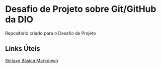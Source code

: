 # Desafio de Projeto sobre Git/GitHub da DIO
Repositório criado para o Desafio de Projeto
## Links Úteis
[Sintaxe Básica Markdown](https://www.markdownguide.org/basic-syntax/)
